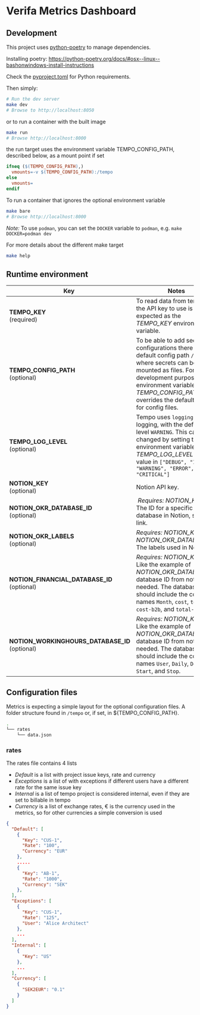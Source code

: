 # Verifa Metrics Dashboard

## Development

This project uses [python-poetry](https://python-poetry.org/) to manage dependencies.

Installing poetry: <https://python-poetry.org/docs/#osx--linux--bashonwindows-install-instructions>

Check the [pyproject.toml](./pyproject.toml) for Python requirements.

Then simply:

```bash
# Run the dev server
make dev
# Browse to http://localhost:8050
```

or to run a container with the built image

```bash
make run
# Browse http://localhost:8000
```

the run target uses the environment variable TEMPO_CONFIG_PATH, described below, as a mount point if set

```Makefile
ifneq ($(TEMPO_CONFIG_PATH),)
  vmounts=-v $(TEMPO_CONFIG_PATH):/tempo
else
  vmounts=
endif
```

To run a container that ignores the optional environment variable

```bash
make bare
# Browse http://localhost:8000
```

*Note:* To use `podman`, you can set the `DOCKER` variable to `podman`, e.g. `make DOCKER=podman dev`

For more details about the different make target

```bash
make help
```

## Runtime environment

| Key | Notes |
|-----|-------|
| **TEMPO_KEY**<br/>(required) | To read data from tempo, the API key to use is expected as the *TEMPO_KEY* environment variable. |
| **TEMPO_CONFIG_PATH**<br/>(optional) | To be able to add secret configurations there is a default config path `/tempo` where secrets can be mounted as files. For development purposes the environment variable *TEMPO_CONFIG_PATH* overrides the default value for config files. |
| **TEMPO_LOG_LEVEL**<br/>(optional) | Tempo uses `logging` for logging, with the default log level `WARNING`. This can be changed by setting the environment variable *TEMPO_LOG_LEVEL* to any value in `["DEBUG", "INFO", "WARNING", "ERROR", "CRITICAL"]` |
| **NOTION_KEY**<br/>(optional) | Notion API key. |
| **NOTION_OKR_DATABASE_ID**<br/>(optional) | *Requires: NOTION_KEY*<br/>The ID for a specific database in Notion, see [this](https://stackoverflow.com/questions/67728038/where-to-find-database-id-for-my-database-in-notion) link. |
| **NOTION_OKR_LABELS**<br/>(optional) | *Requires: NOTION_KEY and NOTION_OKR_DATABASE_ID*<br/>The labels used in Notion. |
| **NOTION_FINANCIAL_DATABASE_ID**<br/>(optional) | *Requires: NOTION_KEY*<br/>Like the example of *NOTION_OKR_DATABASE*, a database ID from notion is needed. The database should include the column names `Month`, `cost`, `total-cost-b2b`, and `total-income`. |
| **NOTION_WORKINGHOURS_DATABASE_ID**<br/>(optional) | *Requires: NOTION_KEY*<br/>Like the example of *NOTION_OKR_DATABASE*, a database ID from notion is needed. The database should include the column names `User`, `Daily`, `Delta`, `Start`, and `Stop`. |

## Configuration files

Metrics is expecting a simple layout for the optional configuration files. A folder structure found in `/tempo` or, if set, in ${TEMPO_CONFIG_PATH}.

```bash
.
└── rates
    └── data.json
```

### rates

The rates file contains 4 lists
- *Default* is a list with project issue keys, rate and currency
- *Exceptions* is a list of with exceptions if different users have a different rate for the same issue key
- *Internal* is a list of tempo project is considered internal, even if they are set to billable in tempo
- *Currency* is a list of exchange rates, € is the currency used in the metrics, so for other currencies a simple conversion is used

```json
{
  "Default": [
    {
      "Key": "CUS-1",
      "Rate": "100",
      "Currency": "EUR"
    },
    .....
    {
      "Key": "AB-1",
      "Rate": "1000",
      "Currency": "SEK"
    },
  ],
  "Exceptions": [
    {
      "Key": "CUS-1",
      "Rate": "125",
      "User": "Alice Architect"
    },
    ...
  ],
  "Internal": [
    {
      "Key": "US"
    },
    ...
  ],
  "Currency": [
    {
      "SEK2EUR": "0.1"
    }
  ]
}
```

